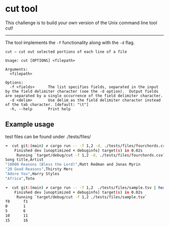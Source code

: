 # cut tool

This challenge is to build your own version of the Unix command line tool cut!

---

The tool implements the `-f` functionality along with the `-d` flag.

```
cut – cut out selected portions of each line of a file

Usage: cut [OPTIONS] <filepath>

Arguments:
  <filepath>  

Options:
  -f <fields>      The list specifies fields, separated in the input by the field delimiter character (see the -d option).  Output fields are separated by a single occurrence of the field delimiter character.
  -d <delim>       Use delim as the field delimiter character instead of the tab character. [default: "\t"]
  -h, --help       Print help
  ```

## Example usage

test files can be found under ./tests/files/

```bash
➜  cut git:(main) ✗ cargo run -- -f 1,2 -d, ./tests/files/fourchords.csv | head -n 5
    Finished dev [unoptimized + debuginfo] target(s) in 0.02s
     Running `target/debug/cut -f 1,2 -d, ./tests/files/fourchords.csv`
Song title,Artist
"10000 Reasons (Bless the Lord)",Matt Redman and Jonas Myrin
"20 Good Reasons",Thirsty Merc
"Adore You",Harry Styles
"Africa",Toto
```

```bash
➜  cut git:(main) ✗ cargo run -- -f 1,2  ./tests/files/sample.tsv | head -n 5
    Finished dev [unoptimized + debuginfo] target(s) in 0.02s
     Running `target/debug/cut -f 1,2 ./tests/files/sample.tsv`
f0      f1
0       1
5       6
10      11
15      16
```